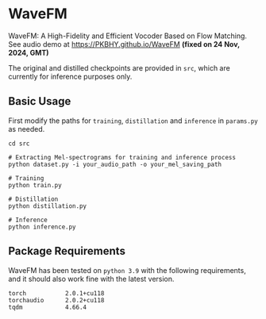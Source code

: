 # WaveFM

WaveFM: A High-Fidelity and Efficient Vocoder Based on Flow Matching. See audio demo at https://PKBHY.github.io/WaveFM **(fixed on 24 Nov, 2024, GMT)**

The original and distilled checkpoints are provided in `src`, which are currently for inference purposes only. 

## Basic Usage

First modify the paths for `training`, `distillation` and `inference` in `params.py` as needed. 

```
cd src

# Extracting Mel-spectrograms for training and inference process
python dataset.py -i your_audio_path -o your_mel_saving_path

# Training
python train.py

# Distillation
python distillation.py

# Inference
python inference.py
```

## Package Requirements

WaveFM has been tested on `python 3.9` with the following requirements, and it should also work fine with the latest version.

```
torch           2.0.1+cu118
torchaudio      2.0.2+cu118
tqdm            4.66.4
```
